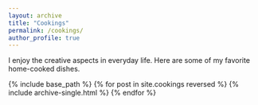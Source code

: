 ```yaml
---
layout: archive
title: "Cookings"
permalink: /cookings/
author_profile: true
---
```


I enjoy the creative aspects in everyday life. Here are some of my favorite home-cooked dishes.

{% include base_path %}
{% for post in site.cookings reversed %}
  {% include archive-single.html %}
{% endfor %}
